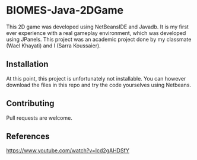 # BIOMES-Java-2DGame

This 2D game was developed using NetBeansIDE and Javadb. It is my first ever experience with a real gameplay environment, which was developed using JPanels.
This project was an academic project done by my classmate (Wael Khayati) and I (Sarra Koussaier).

## Installation

 At this point, this project is unfortunately not installable. You can however download the files in this repo and try the code yourselves using Netbeans.

## Contributing

Pull requests are welcome. 

## References 

https://www.youtube.com/watch?v=Icd2gAHDSfY
